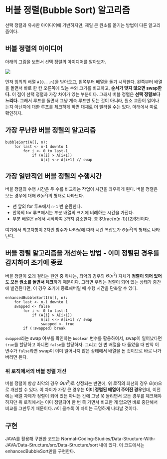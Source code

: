 # 버블 정렬(Bubble Sort) 알고리즘
선택 정렬과 유사한 아이디어에 기반하지만, 제일 큰 원소를 옮기는 방법이 다른 알고리즘이다.

## 버블 정렬의 아이디어
아래의 그림을 보면서 선택 정렬의 아이디어를 알아보자.

![](https://velog.velcdn.com/images/aoi-aoba/post/17edc81f-617c-4e37-84c3-69487147f144/image.png)

먼저 임의의 배열 `A[0...n]`을 받아오고, 왼쪽부터 배열을 돌기 시작한다. 왼쪽부터 배열을 돌면서 바로
한 칸 오른쪽에 있는 수와 크기를 비교하고, **순서가 맞지 않으면 swap한다.** 이 점이 선택 정렬과
가장 차이가 있는 부분이다. 그래서 버블 정렬은 **선택 정렬보다 느리다.** 그래서 루프를 돌면서 
그냥 계속 루프만 도는 것이 아니라, 원소 교환이 일어나는지 아닌지에 대한 루프를 체크하게 하면
대체로 더 빨라질 수는 있다. 아래에서 따로 확인하자.

## 가장 무난한 버블 정렬의 알고리즘
```
bubbleSort(A[], n):
    for last <- n-1 downto 1
        for i <- 0 to last-1
            if (A[i] > A[i+1])
                A[i] <-> A[i+1] // swap
```

## 가장 일반적인 버블 정렬의 수행시간
버블 정렬의 수행 시간은 두 수를 비교하는 작업이 시간을 좌우하게 된다. 버블 정렬은 모든 경우에 대해
$\Theta(n^2)$의 형태로 나타난다.
- 맨 앞의 for 루프에서 `n-1` 번 순환한다.
- 안쪽의 for 루프에서는 부분 배열의 크기에 비례하는 시간을 가진다.
- 부분 배열은 `n`에서 시작하여 `2`까지 감소한다. 총 $\frac{n(n-1)}{2}$번이다.

여기에서 최고차항이 2차인 함수가 나타남에 따라 시간 복잡도가 $\Theta(n^2)$의 형태로 나타난다.

## 버블 정렬 알고리즘을 개선하는 방법 - 이미 정렬된 경우를 감지하여 조기에 종료
버블 정렬이 오래 걸리는 원인 중 하나는, 최악의 경우의 $\Theta(n^2)$ 자체가 **정렬이 되어 있어도
모든 원소를 돌면서 체크**&ZeroWidthSpace;하기 때문이다. 그러면 우리는 정렬이 되어 있는 상태가 
중간에 발견된다면, 이 경우 조기에 종료해버릴 때 수행 시간을 단축할 수 있다.

```
enhancedBubbleSort1(A[], n):
    for last <- n-1 downto 1
    swapped <- false
        for i <- 0 to last-1
            if (A[i] > A[i+1])
                A[i] <-> A[i+1] // swap
                swapped <- true
        if (!swapped) break
```
`swapped`라는 swap 여부를 확인하는 `boolean` 변수를 활용하여서, swap이 일어났다면 `true`를
할당하고 아니면 `false`를 할당하자. 그리고 한 번 배열을 다 돌았을 때 만약 이 변수가 `false`라면
swap이 이미 일어나지 않은 상태에서 배열을 돈 것이므로 바로 나가버리면 된다.

### 위 로직에서의 버블 정렬 개선
버블 정렬이 항상 최악의 경우 $\Theta(n^2)$로 상정되는 반면에, 위 로직의 최선의 경우 $\Theta(n)$으로 개선할 수 있다.
이 차이가 가장 큰 경우는 **이미 정렬된 배열이 주어진 경우**&ZeroWidthSpace;인데, 이전에는 배열 자체가 정렬이 되어
있든 아니든 간에 그냥 쭉 돌리면서 모든 경우를 체크해야 하지만 위 로직에서는 이미 정렬되어 한 번 쭉 가면서 비교한 게 없으면
바로 중단해서 비교를 그만두기 때문이다. $n$이 클수록 이 차이는 극명하게 나타날 것이다.

## 구현
JAVA를 활용해 구현한 코드는 Normal-Coding-Studies/Data-Structure-With-JAVA/Data-Structure/src/Data-Structure/sort 내에 있다.
이 코드에서는 enhancedBubbleSort만을 구현한다.